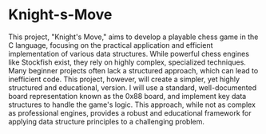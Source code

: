 # Knight-s-Move
This project, "Knight's Move," aims to develop a playable chess game in the C language, focusing on the practical application and efficient implementation of various data structures.
While powerful chess engines like Stockfish exist, they rely on highly complex, specialized techniques. Many beginner projects often lack a structured approach, which can lead to inefficient code. This project, however, will create a simpler, yet highly structured and educational, version. I will use a standard, well-documented board representation known as the 0x88 board, and implement key data structures to handle the game's logic. This approach, while not as complex as professional engines, provides a robust and educational framework for applying data structure principles to a challenging problem.
